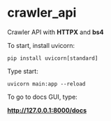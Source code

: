 # crawler_api

Crawler API with **HTTPX** and **bs4**

To start, install uvicorn:

`pip install uvicorn[standard]`

Type start:

`uvicorn main:app --reload`

To go to docs GUI, type:

**http://127.0.0.1:8000/docs**
